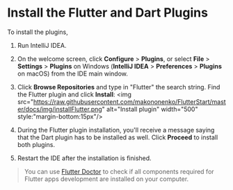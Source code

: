 # Install the Flutter and Dart Plugins
To install the plugins,

1. Run IntelliJ IDEA.
1. On the welcome screen, click **Configure** > **Plugins**, or select **File** > **Settings** > **Plugins** on Windows (**IntelliJ IDEA** > **Preferences** > **Plugins** on macOS) from the IDE main window.

1. Click **Browse Repositories** and type in "Flutter" the search string. Find the Flutter plugin and click **Install**:
	<img src="https://raw.githubusercontent.com/makononenko/FlutterStart/master/docs/img/installFlutter.png" alt="Install plugin" width="500" style:"margin-bottom:15px"/>

1. During the Flutter plugin installation, you'll receive a message saying that the Dart plugin has to be installed as well. Click **Proceed** to install both plugins.
2. Restart the IDE after the installation is finished.

> You can use [Flutter Doctor](flutter_doc.md) to check if all components required for Flutter apps development are installed on your computer.

